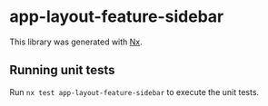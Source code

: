 # app-layout-feature-sidebar

This library was generated with [Nx](https://nx.dev).

## Running unit tests

Run `nx test app-layout-feature-sidebar` to execute the unit tests.
